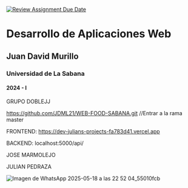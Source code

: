 [![Review Assignment Due Date](https://classroom.github.com/assets/deadline-readme-button-22041afd0340ce965d47ae6ef1cefeee28c7c493a6346c4f15d667ab976d596c.svg)](https://classroom.github.com/a/rwvtBPU9)
# Desarrollo de Aplicaciones Web
## Juan David Murillo
### Universidad de La Sabana
#### 2024 - I
GRUPO DOBLEJJ


https://github.com/JDML21/WEB-FOOD-SABANA.git //Entrar a la rama master

FRONTEND: https://dev-julians-projects-fa783d41.vercel.app

BACKEND: localhost:5000/api/

JOSE MARMOLEJO

JULIAN PEDRAZA

![Imagen de WhatsApp 2025-05-18 a las 22 52 04_55010fcb](https://github.com/user-attachments/assets/b6f0a043-0e8c-4666-b6cd-a5a8cf286926)
